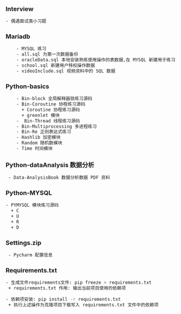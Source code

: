 ### Interview

```bash
- 偶遇面试类小习题
```

### Mariadb

```bash
    - MYSQL 练习
    - all.sql 为第一次数据备份
    - oracleData.sql 本地安装熟练使用操作的表数据,在 MYSQL 新建用于练习
    - school.sql 新建用户特权操作数据
    - videoInclude.sql 视频资料中的 SQL 数据 
```

### Python-basics

```bash
    - Bin-block 全局解释器锁练习源码
    - Bin-Coroutine 协程练习源码
      + Coroutine 协程练习源码
      + greenlet 模块
    -  Bin-Thread 线程练习源码
    - Bin-Multiprocessing 多进程练习
    - Bin-Re 正则表达式练习
    - Hashlib 加密模块
    - Random 随机数模块
    - Time 时间模块
```

### Python-dataAnalysis 数据分析

```bash
 - Data-AnalysisBook 数据分析数据 PDF 资料
```

### Python-MYSQL

```bash
- PYMYSQL 模块练习源码
  + C
  + U
  + R
  + D
```

### Settings.zip

```bash
 - Pycharm 配置信息
```

### Requirements.txt

```bash
- 生成文件requirements文件: pip freeze > requirements.txt
 + requirements.txt 作用: 输出当前项目使用的依赖项
 
- 依赖项安装: pip install -r requirements.txt
 + 执行上述操作为克隆项目下载写入 requirements.txt 文件中的依赖项
```